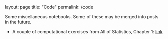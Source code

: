 layout: page
title: "Code"
permalink: /code

Some miscellaneous notebooks. Some of these may be merged into posts in the future.

- A couple of computational exercises from All of Statistics, Chapter 1: [link](_code/all_of_stats_ch1.ipynb)
